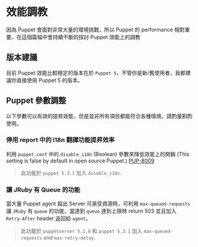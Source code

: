 # 效能調教

因為 Puppet 會面對非常大量的環境挑戰，所以 Puppet 的 performance 相對重要，在這個篇幅中會持續不斷的探討 Puppet 效能上的調教

## 版本建議

目前 Puppet 效能比較穩定的版本在於 `Puppet 5`，不管你是新/舊使用者，我都建議你直接使用 Puppet 5 的版本。

## Puppet 參數調整

以下參數可以有效的提昇效能，但是並非所有項目都能符合各種情境，請酌量斟酌使用。

### 停用 report 中的 i18n 翻譯功能提昇效率

利用 `puppet.conf` 中的 `disable_i18n` (Boolean) 參數來降低效能上的開銷 (This setting is false by default in open source Puppet.) [PUP-8009][PUP-8009]

> 此功能於 `puppet 5.3.1` 加入 `disable_i18n`.

### 讓 JRuby 有 Queue 的功能

當大量 Puppet agent 超出 Server 可承受資源時，可利用 `max-queued-requests` 讓 `JRuby` 有 `queue` 的功能，當達到 `queue` 達到上限時 return 503 並且加入 `Retry-After` header 返回給 `agent`。 

> 此功能於 `puppetserver 5.1.0` 和 `puppet 5.3.1` 加入 `max-queued-requests` and `max-retry-delay`.



[PUP-8009]: https://tickets.puppetlabs.com/browse/PUP-8009
